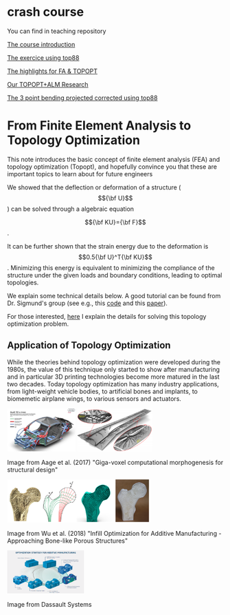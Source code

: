 # crash course

You can find in teaching repository 

[The course introduction](https://github.com/jomorlier/ALMcourse/blob/master/teaching/TOPOPT_intro2018.pdf)

[The exercice using top88](https://github.com/jomorlier/ALMcourse/blob/master/teaching/BE_Topopt_eleve.pdf)

[The highlights for FA & TOPOPT](https://github.com/jomorlier/ALMcourse/blob/master/teaching/Higlights_FA_JM.pdf)

[Our TOPOPT+ALM Research](https://github.com/jomorlier/ALMcourse/blob/master/teaching/TOPOPT&ALM_SUPAERO.pdf)

[The 3 point bending projected corrected using top88](https://github.com/jomorlier/ALMcourse/blob/master/top88/topopt_3ptBENDING.html)



# From Finite Element Analysis to Topology Optimization

This note introduces the basic concept of finite element analysis (FEA) and topology optimization (Topopt), 
and hopefully convince you that these are important topics to learn about for future 
engineers 

We showed that the deflection or deformation of a structure ($${\bf U}$$) can be solved through a algebraic equation 

$${\bf KU}={\bf F}$$.

It can be further shown that the strain energy due to the deformation is $$0.5{\bf U}^T{\bf KU}$$. Minimizing this energy
 is equivalent to minimizing the compliance of the structure under the given loads and boundary conditions, leading to 
 optimal topologies. 

We explain some technical details below. A good tutorial can be found from Dr. Sigmund's group (see e.g., 
this [code](http://www.topopt.dtu.dk/?q=node/751) and this [paper](http://www.topopt.dtu.dk/files/TopOpt88.pdf)).


For those interested, [here](http://designinformaticslab.github.io/designopt_tutorial/2017/10/26/topologyopt.html) 
I explain the details for solving this topology optimization problem.

## Application of Topology Optimization

While the theories behind topology optimization were developed during the 1980s, the value of this technique 
only started to show after manufacturing and in particular 3D printing technologies become 
more matured in the last two decades. Today topology optimization has many industry applications, from 
light-weight vehicle bodies, to artificial bones and implants, to biomemetic airplane wings, 
to various sensors and actuators.

<img src="/_images/mechdesign/featop4.jpg" alt="Drawing" style="height: 100px;"/> 

<img src="/_images/mechdesign/featop7.png" alt="Drawing" style="height: 100px;"/> 

Image from Aage et al. (2017) "Giga-voxel computational morphogenesis for structural design"

<img src="/_images/mechdesign/featop5.png" alt="Drawing" style="height: 100px;"/> 

Image from Wu et al. (2018) "Infill Optimization for Additive Manufacturing - Approaching Bone-like Porous Structures"

<img src="/_images/mechdesign/featop6.png" alt="Drawing" style="height: 100px;"/> 

Image from Dassault Systems




